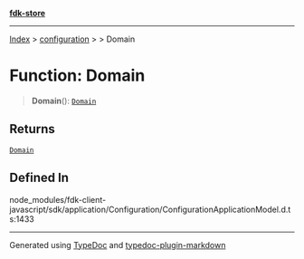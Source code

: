 [**fdk-store**](../../../README.md)
***

[Index](../../../API.md) > [configuration](../../README.md) > [<internal>](../README.md) > Domain

# Function: Domain

> **Domain**(): [`Domain`](../type-aliases/type-alias.Domain.md)

## Returns

[`Domain`](../type-aliases/type-alias.Domain.md)

## Defined In

node\_modules/fdk-client-javascript/sdk/application/Configuration/ConfigurationApplicationModel.d.ts:1433

***
Generated using [TypeDoc](https://typedoc.org/) and [typedoc-plugin-markdown](https://www.npmjs.com/package/typedoc-plugin-markdown)
